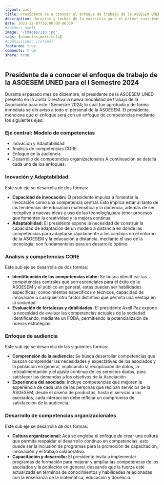 ```yaml
---
layout: post
title: Presidente da a conocer el enfoque de trabajo de la ASOESEM UNED para el I Semestre 2024
description: Horarios y fechas de la matrícula para el primer cuatrimestre y semestre del 2024.
date: 2023-12-07T10:00:00-06:00
#author: axell
image: '/images/110.jpg'
tags: [anuncios,matrícula]
#commissions: [cofoma]
featured: true
comments: true
share: true
---
```

## Presidente da a conocer el enfoque de trabajo de la ASOESEM UNED para el I Semestre 2024
Durante el pasado mes de diciembre, el presidente de la ASOESEM UNED presentó en la Junta Directiva la nueva modalidad de trabajo de la Asociación para este I Semestre 2024; lo cual fue aprobada y de forma inmediata se dió aviso a todo el personal de la ASOESEM. 
El presidente menciona que el enfoque será con un enfoque de competencias mediante los siguientes ejes:
### Eje central: Modelo de competencias
- Inovación y Adaptabilidad
- Analisis de competencias CORE
- Enfoque en la audiencia
- Desarrollo de competencias organizacionales
A continuación se detalla cada uno de los enfoques:

### Inovación y Adaptabilidad
Este sub eje se desarrolla de dos formas:
- **Capacidad de invocación:** El presidente impulsa a fomentar la invocación como una competencia central. Esto implica estar al tanto de las tendencias de educación matemática y la docencia, además de ser receptivo a nuevas ideas y uso de las tecnología,para tener procesos que fomenten la creatividad y la mejora continua.
- **Adaptabilidad:** El presidente expone la necesidad de construir la capacidad de adaptación de un modelo a distancia en donde las competencias para adaptarse rápidamente a los cambios en el entorno de la ASOESEM y la educación a distancia, mediante el uso de la tecnología; son fundamentales para un desarrollo óptimo.

### Analisis y competencias CORE
Este sub eje se desarrolla de dos formas:
- **Identificación de las competencias clabe:** Se busca identificar las competencias centrales que son escenciales para el éxito de la ASOESEM y el público en general, estas pueden ser habilidades específicas, conocimientos específicos o técnicos, capacidad de innovación o cualquier otro factor distintivo que permita una ventaja en la sociedad.
- **Evaluación de fortalezas y debilidades:** El presidente Axell Paz expone la necesidad de evaluar las competencias actuales de la sociedad identificando, mediante un FODA, permitiendo la potencializaión de nuevas estrategias.

### Enfoque de audiencia
Este sub eje se desarrolla de las siguientes formas:
- **Comprensión de la audiencia:** Se busca desarrollar competencias que buscan comprender las necesidades y expectativas de los asociados y la población en general, implicando la recopilación de datos, la retroalimentación y el ajuste continuo de los servicios dados, para satisfacer las demandas a los objetivos de la Asociación.
- **Experiencia del asociado:** Incluye competencias que mejoren la experiencia de cada una de las personas que reciban servicios de la ASOESEM, desde el diseño de productos, hasta el servicio a los asociados, cada interaccion debe reflejar un compromiso de satisfacción de la audiencia.

### Desarrollo de competencias organizacionales
Este sub eje se desarrolla de dos formas:
- **Cultura organizacional:** Acá se engloba el enfoque de crear una cultura que permita respaldar el desarrollo continuo en competencias, esto puede ser la inclusión de programas para la promoción de capacitación, innovación y el trabajo colaborativo.
- **Capacitación y desarrollo:** El presidente invita a implementar programas de formación para mejorar y ampliar las competencias de los asociados y la población en general, deseando que la fuerza esté actualizada en términos de conocimientos y habilidades relacionadas con la enseñanza de la matemática, educación y docencia.
